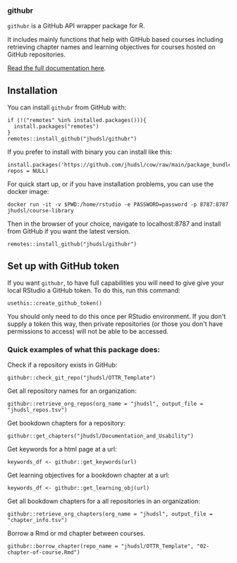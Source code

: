 ### githubr

`githubr` is a GitHub API wrapper package for R. 

It includes mainly functions that help with GitHub based courses including retrieving chapter names and learning objectives for courses hosted on GitHub repositories.

[Read the full documentation here](https://jhudatascience.org/githubr/index.html).

## Installation

You can install `githubr` from GitHub with:

```
if (!("remotes" %in% installed.packages())){
  install.packages("remotes")
}
remotes::install_github("jhudsl/githubr")
```

If you prefer to install with binary you can install like this: 
```
install.packages('https://github.com/jhudsl/cow/raw/main/package_bundles/cow_0.0.0.9000.tgz', repos = NULL)
```

For quick start up, or if you have installation problems, you can use the docker image:

```
docker run -it -v $PWD:/home/rstudio -e PASSWORD=password -p 8787:8787 jhudsl/course-library
```
Then in the browser of your choice, navigate to localhost:8787 and install from GitHub if you want the latest version.
```
remotes::install_github("jhudsl/githubr")
```

## Set up with GitHub token

If you want `githubr`, to have full capabilities you will need to give give your local RStudio a GitHub token.
To do this, run this command:

```
usethis::create_github_token()
```
You should only need to do this once per RStudio environment.
If you don't supply a token this way, then private repositories (or those you don't have permissions to access) will not be able to be accessed.

### Quick examples of what this package does:

Check if a repository exists in GitHub:

```
githubr::check_git_repo("jhudsl/OTTR_Template")
```

Get all repository names for an organization:

```
githubr::retrieve_org_repos(org_name = "jhudsl", output_file = "jhudsl_repos.tsv")
```

Get bookdown chapters for a repository:

```
githubr::get_chapters("jhudsl/Documentation_and_Usability")
```

Get keywords for a html page at a url:

```
keywords_df <- githubr::get_keywords(url)
```

Get learning objectives for a bookdown chapter at a url:

```
keywords_df <- githubr::get_learning_obj(url)
```

Get all bookdown chapters for a all repositories in an organization:
```
githubr::retrieve_org_chapters(org_name = "jhudsl", output_file = "chapter_info.tsv")
```

Borrow a Rmd or md chapter between courses. 
```
githubr::borrow_chapter(repo_name = "jhudsl/OTTR_Template", "02-chapter-of-course.Rmd")
```


```

